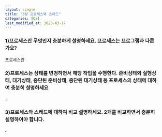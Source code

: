 ```yaml
---
layout: single
title: "3장 프로세스와 스레드"
categories: [OS]
last_modified_at: 2023-03-17
---
```


### 1)프로세스란 무엇인지 충분하게 설명하세요. 프로세스는 프로그램과 다른가요?
프로세스란 

### 2)프로세스는 상태를 변경하면서 해당 작업을 수행한다. 준비상태와 실행상태, 대기상태, 중단된 준비상태, 중단된 대기상태 등 프로세스의 상태에 대하여 충분히 설명하세요


..

### 3)프로세스와 스레드에 대하여 비교 설명하세요. 2개를 비교하면서 충분히 설명하여야 합니다.


..
